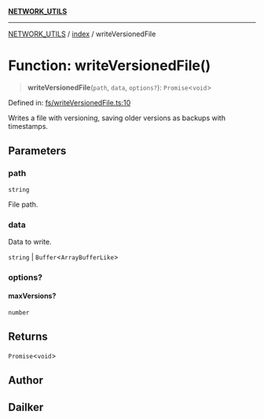 [**NETWORK_UTILS**](../../README.md)

***

[NETWORK_UTILS](../../README.md) / [index](../README.md) / writeVersionedFile

# Function: writeVersionedFile()

> **writeVersionedFile**(`path`, `data`, `options?`): `Promise`\<`void`\>

Defined in: [fs/writeVersionedFile.ts:10](https://github.com/dailker/everyutil-js/blob/b3e269da55b7d96c15eb37e98c5c4f6b94f05f6f/src/fs/writeVersionedFile.ts#L10)

Writes a file with versioning, saving older versions as backups with timestamps.

## Parameters

### path

`string`

File path.

### data

Data to write.

`string` | `Buffer`\<`ArrayBufferLike`\>

### options?

#### maxVersions?

`number`

## Returns

`Promise`\<`void`\>

## Author

## Dailker
